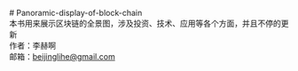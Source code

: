 \# Panoramic-display-of-block-chain  
本书用来展示区块链的全景图，涉及投资、技术、应用等各个方面，并且不停的更新  
作者：李赫啊  
邮箱：beijinglihe@gmail.com

